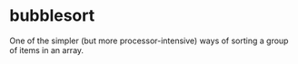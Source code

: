 # bubblesort
One of the simpler (but more processor-intensive) ways of sorting a group of items in an array.
